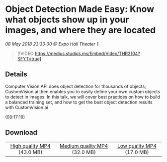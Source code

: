 # Object Detection Made Easy: Know what objects show up in your images, and where they are located

*08 May 2018 23:30:00 @ Expo Hall Theater 1*

> [!VIDEO https://medius.studios.ms/Embed/Video/THR3104?SFYT=true]

## Details

<p>Computer Vision API does object detection for thousands of objects; CustomVision.ai then enables you to easily define your own custom objects to detect in images. In this talk, we will cover best practices on how to build a balanced training set, and how to get the best object detection results with CustomVision.ai</p> (00:17:19)

## Download

||||
|:--:|:----:|:-:|
|[High quality MP4](https://sec.ch9.ms/ch9/1dd4/66178867-fedc-4594-a4ed-153688471dd4/THR3104_high.mp4) (43.0 MB)|[Medium quality MP4](https://sec.ch9.ms/ch9/1dd4/66178867-fedc-4594-a4ed-153688471dd4/THR3104_mid.mp4) (32.0 MB)|[Low quality MP4](https://sec.ch9.ms/ch9/1dd4/66178867-fedc-4594-a4ed-153688471dd4/THR3104.mp4) (17.0 MB)|
